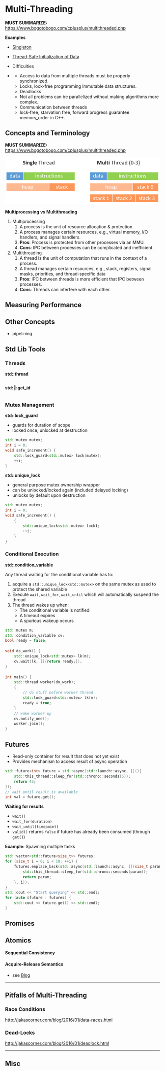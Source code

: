 # Multi-Threading



**MUST SUMMARIZE:** https://www.bogotobogo.com/cplusplus/multithreaded.php











**Examples**

- [Singleton](http://www.modernescpp.com/index.php/thread-safe-initialization-of-a-singleton)

- [Thread-Safe Initialization of Data](http://www.modernescpp.com/index.php/thread-safe-initialization-of-data)

- Difficulties

- - Access to data from multiple threads must be properly synchronized.
  - Locks, lock-free programming Immutable data structures.
  - Deadlocks
  - Not all problems can be parallelized without making algorithms more complex.
  - Communication between threads
  - lock-free, starvation free, forward progress guarantee. memory_order in C++.









## Concepts and Terminology

**MUST SUMMARIZE:** https://www.bogotobogo.com/cplusplus/multithreaded.php



![multi-threading-resource-sharing](img/multi-threading-resource-sharing.png)



**Multiprocessing vs Multithreading**

1. Multiprocessing
   1. A process is the unit of resource allocation & protection.
   2. A process manages certain resources, e.g., virtual memory, I/O handlers, and signal handlers.
   3. **Pros**: Process is protected from other processes via an MMU.
   4. **Cons**: IPC between processes can be complicated and inefficient.
2. Multithreading
   1. A thread is the unit of computation that runs in the context of a process.
   2. A thread manages certain resources, e.g., stack, registers, signal masks, priorities, and thread-specific data
   3. **Pros**: IPC between threads is more efficient that IPC between processes.
   4. **Cons**: Threads can interfere with each other.





## Measuring Performance







## Other Concepts

- pipelining



## Std Lib Tools

### Threads

**std::thread**

```cpp

```

**std::thread::get_id**

```cpp

```



### Mutex Management

**std::lock_guard**

- guards for duration of scope
- locked once, unlocked at destruction

```cpp
std::mutex mutex;
int i = 0;
void safe_increment() {
    std::lock_guard<std::mutex> lock(mutex);
    ++i;
}
```

**std::unique_lock**

- general purpose mutex ownership wrapper
- can be unlocked/locked again (included delayed locking)
- unlocks by default upon destruction

```cpp
std::mutex mutex;
int i = 0;
void safe_increment() {
    {
        std::unique_lock<std::mutex> lock1;
        ++i;
    }
}
```



### Conditional Execution

**std::condition_variable**

Any thread waiting for the conditional variable has to:

1. acquire a `std::unique_lock<std::mutex>` on the same mutex as used to protect the shared variable
2. Execute `wait`, `wait_for`, `wait_until` which will automatically suspend the thread
3. The thread wakes up when:
   - The conditional variable is notified
   - A timeout expires
   - A spurious wakeup occurs

```cpp
std::mutex m;
std::condition_variable cv;
bool ready = false;

void do_work() {
    std::unique_lock<std::mutex> lk(m);
    cv.wait(lk, []{return ready;});
}

int main() {
    std::thread worker(do_work);
    {
        // do stuff before worker thread
        std::lock_guard<std::mutex> lk(m);
        ready = true;
    }
    // wake worker up
    cv.notify_one();
    worker.join();
}
```



## Futures

- Read-only container for result that does not yet exist
- Provides mechanism to access result of async operation



```cpp
std::future<int> future = std::async(std::launch::async, [](){
    std::this_thread::sleep_for(std::chrono::seconds(5));
    return 42;
});
// wait until result is available
int val = future.get();
```



**Waiting for results**

- `wait()`
- `wait_for(duration)`
- `wait_until(timepoint)`
- `valid()` returns `false` if future has already been consumed (through `get()`)



**Example:** Spawning multiple tasks

```cpp
std::vector<std::future<size_t>> futures;
for (size_t i = 0; i < 10; ++i) {
    futures.emplace_back(std::async(std::launch::async, [](size_t param){
        std::this_thread::sleep_for(std::chrono::seconds(param));
        return param;
    }, i));
}
std::cout << "Start querying" << std::endl;
for (auto &future : futures) {
    std::cout << future.get() << std::endl;
}
```



## Promises











## Atomics



#### Sequential Consistency



#### Acquire-Release Semantics



- see [Blog](http://www.modernescpp.com/index.php/acquire-release-semantic)



----------------

## Pitfalls of Multi-Threading

### Race Conditions

http://jakascorner.com/blog/2016/01/data-races.html



### Dead-Locks

http://jakascorner.com/blog/2016/01/deadlock.html





-----------------



## Misc







